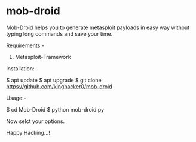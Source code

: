 # mob-droid
Mob-Droid helps you to generate metasploit payloads in easy way without typing long commands and save your time.

Requirements:-
1. Metasploit-Framework

Installation:-

$ apt update
$ apt upgrade
$ git clone https://github.com/kinghacker0/mob-droid

Usage:-

$ cd Mob-Droid
$ python mob-droid.py

Now selct your options.

Happy Hacking...!
